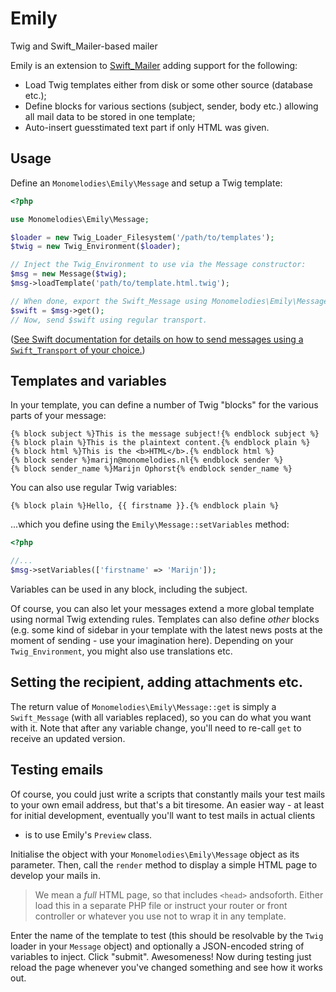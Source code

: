 # Emily
Twig and Swift_Mailer-based mailer

Emily is an extension to [Swift_Mailer](http://swiftmailer.org) adding support
for the following:

- Load Twig templates either from disk or some other source (database etc.);
- Define blocks for various sections (subject, sender, body etc.) allowing
  all mail data to be stored in one template;
- Auto-insert guesstimated text part if only HTML was given.

## Usage
Define an `Monomelodies\Emily\Message` and setup a Twig template:

```php
<?php

use Monomelodies\Emily\Message;

$loader = new Twig_Loader_Filesystem('/path/to/templates');
$twig = new Twig_Environment($loader);

// Inject the Twig_Environment to use via the Message constructor:
$msg = new Message($twig);
$msg->loadTemplate('path/to/template.html.twig');

// When done, export the Swift_Message using Monomelodies\Emily\Message::get
$swift = $msg->get();
// Now, send $swift using regular transport.

```

([See Swift documentation for details on how to send messages using a
`Swift_Transport` of your choice.](http://swiftmailer.org/docs/sending.html))

## Templates and variables
In your template, you can define a number of Twig "blocks" for the various
parts of your message:

```twig
{% block subject %}This is the message subject!{% endblock subject %}
{% block plain %}This is the plaintext content.{% endblock plain %}
{% block html %}This is the <b>HTML</b>.{% endblock html %}
{% block sender %}marijn@monomelodies.nl{% endblock sender %}
{% block sender_name %}Marijn Ophorst{% endblock sender_name %}

```

You can also use regular Twig variables:

```twig
{% block plain %}Hello, {{ firstname }}.{% endblock plain %}

```

...which you define using the `Emily\Message::setVariables` method:

```php
<?php

//...
$msg->setVariables(['firstname' => 'Marijn']);

```

Variables can be used in any block, including the subject.

Of course, you can also let your messages extend a more global template using
normal Twig extending rules. Templates can also define _other_ blocks (e.g. some
kind of sidebar in your template with the latest news posts at the moment of
sending - use your imagination here). Depending on your `Twig_Environment`, you
might also use translations etc.

## Setting the recipient, adding attachments etc.
The return value of `Monomelodies\Emily\Message::get` is simply a
`Swift_Message` (with all variables replaced), so you can do what you want with
it. Note that after any variable change, you'll need to re-call `get` to receive
an updated version.

## Testing emails
Of course, you could just write a scripts that constantly mails your test mails
to your own email address, but that's a bit tiresome. An easier way - at least
for initial development, eventually you'll want to test mails in actual clients
- is to use Emily's `Preview` class.

Initialise the object with your `Monomelodies\Emily\Message` object as its
parameter. Then, call the `render` method to display a simple HTML page to
develop your mails in.

> We mean a _full_ HTML page, so that includes `<head>` andsoforth. Either load
> this in a separate PHP file or instruct your router or front controller or
> whatever you use not to wrap it in any template.

Enter the name of the template to test (this should be resolvable by the `Twig`
loader in your `Message` object) and optionally a JSON-encoded string of
variables to inject. Click "submit". Awesomeness! Now during testing just reload
the page whenever you've changed something and see how it works out.

